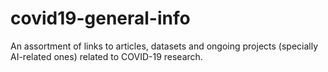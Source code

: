 # covid19-general-info
An assortment of links to articles, datasets and ongoing projects (specially AI-related ones) related to COVID-19 research.
